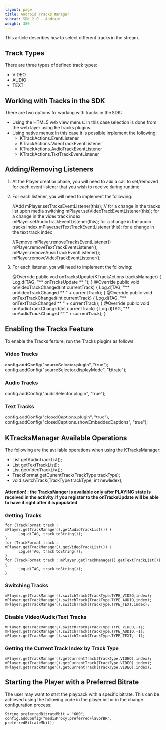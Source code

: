 ```yaml
---
layout: page
title: Android Tracks Manager
subcat: SDK 2.0 - Android
weight: 380
---
```


This article describes how to select different tracks in the stream.

## Track Types  

There are three types of defined track types:
* VIDEO
* AUDIO
* TEXT

## Working with Tracks in the SDK  

There are two options for working with tracks in the SDK:

* Using the HTML5 web view menus: In this case selection is done from the web layer using the tracks plugins.
* Using native menus: In this case it is possible implement the following:
     * KTrackActions.EventListener
     * KTrackActions.VideoTrackEventListener
     * KTrackActions.AudioTrackEventListener
     * KTrackActions.TextTrackEventListener
    
## Adding/Removing Listeners  
     
1. At the Player creation phase, you will need to add a call to set/removed for each event listener that you wish to receive during runtime:
2. For each listener, you will need to implement the following:
   
   	 //Add
   	 mPlayer.setTracksEventListener(this); // for a change in the tracks list upon media switching
   	 mPlayer.setVideoTrackEventListener(this); for a change in the video track index
   	 mPlayer.setAudioTrackEventListener(this); for a change in the audio tracks index
   	 mPlayer.setTextTrackEventListener(this);  for a change in the text track index
   	
   	 
   	 //Remove
   	 mPlayer.removeTracksEventListener();
   	 mPlayer.removeTextTrackEventListener();
   	 mPlayer.removeAusioTrackEventListener();
   	 mPlayer.removeVideoTrackEventListener();
   	 
            
2. For each listener, you will need to implement the following:

    @Override
    public void onTracksUpdate(KTrackActions tracksManager) {
		Log.d(TAG, "** onTracksUpdate ** ");
    }
    @Override
    public void onVideoTrackChanged(int currentTrack) {
       Log.d(TAG, "** onVideoTrackChanged ** " + currentTrack);
    }
    @Override
    public void onTextTrackChanged(int currentTrack) {
        Log.d(TAG, "** onTextTrackChanged ** " + currentTrack);
    }
    @Override
    public void onAudioTrackChanged(int currentTrack) {
        Log.d(TAG, "** onAudioTrackChanged ** " + currentTrack);
    }
  

## Enabling the Tracks Feature  

To enable the Tracks feature, run the Tracks plugins as follows:

### Video Tracks  

config.addConfig("sourceSelector.plugin", "true");
config.addConfig("sourceSelector.displayMode", "bitrate");

### Audio Tracks  

config.addConfig("audioSelector.plugin", "true");

### Text Tracks  

config.addConfig("closedCaptions.plugin", "true");
config.addConfig("closedCaptions.showEmbeddedCaptions", "true");


## KTracksManager Available Operations  

The following are the available operations when using the KTracksManager:

* List<TrackFormat> getAudioTrackList();
* List<TrackFormat> getTextTrackList();
* List<TrackFormat> getVideoTrackList();
* TrackFormat       getCurrentTrack(TrackType trackType);
* void              switchTrack(TrackType trackType, int newIndex);

#### Attention! : the TracksManger is available only after PLAYING state is received in the activity. If you register to the onTracksUpdate will be able to have it right after it is populated

###  Getting Tracks  

	for (TrackFormat track : mPlayer.getTrackManager().getAudioTrackList()) {
          Log.d(TAG, track.toString());
    }
    for (TrackFormat track : mPlayer.getTrackManager().getVideoTrackList()) {
          Log.e(TAG, track.toString());
    }
    for (TrackFormat track : mPlayer.getTrackManager().getTextTrackList()) {
          Log.d(TAG, track.toString());
    }

###  Switching Tracks  


  	mPlayer.getTrackManager().switchTrack(TrackType.TYPE_VIDEO,index);
  	mPlayer.getTrackManager().switchTrack(TrackType.TYPE_AUDIO,index);
  	mPlayer.getTrackManager().switchTrack(TrackType.TYPE_TEXT,index);

###  Disable Video/Audio/Text Tracks  


  	mPlayer.getTrackManager().switchTrack(TrackType.TYPE_VIDEO,-1);
  	mPlayer.getTrackManager().switchTrack(TrackType.TYPE_AUDIO,-1);
  	mPlayer.getTrackManager().switchTrack(TrackType.TYPE_TEXT, -1);



###  Getting the Current Track Index by Track Type  

	mPlayer.getTrackManager().getCurrentTrack(TrackType.VIDEO).index);
	mPlayer.getTrackManager().getCurrentTrack(TrackType.VIDEO).index);
	mPlayer.getTrackManager().getCurrentTrack(TrackType.VIDEO).index);


##  Starting the Player with a Preferred Bitrate  

The user may want to start the playback with a specific bitrate. This can be achieved using the following code in the player init or in the change configuration process:

	String preferredBitrateMbit = "600";
	config.addConfig("mediaProxy.preferredFlavorBR", preferredBitrateMbit);
